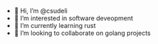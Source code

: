 - 👋 Hi, I’m @csudeli
- 👀 I’m interested in software deveopment
- 🌱 I’m currently learning rust
- 💞️ I’m looking to collaborate on golang projects

<!---
csudeli/csudeli is a ✨ special ✨ repository because its `README.md` (this file) appears on your GitHub profile.
You can click the Preview link to take a look at your changes.
--->
